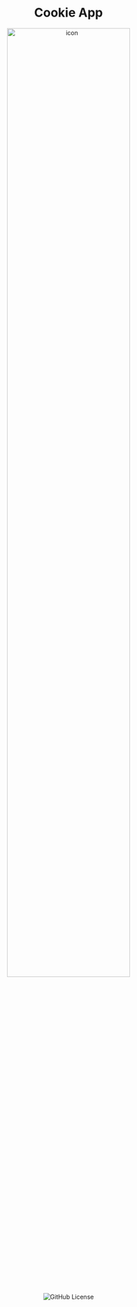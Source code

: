 <div align="center">
<h1>Cookie App</h1>
</div>

<div align="center"> 
 <img alt="icon" src="https://raw.githubusercontent.com/sebastianjnuwu/app/refs/heads/android/www/res/logo.png" width="75%" />
  <br>
  <img alt="GitHub License" src="https://img.shields.io/github/license/sebastianjnuwu/app?style=for-the-badge&logo=apache&color=fee7bd&link=https%3A%2F%2Fgithub.com%2Fsebastianjnuwu%2Fapp%2Fblob%2Fandroid%2FLICENSE">

